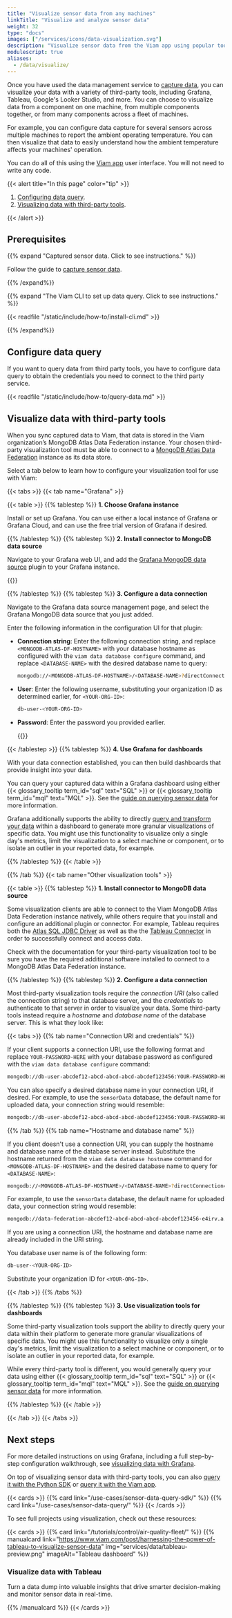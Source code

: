 ```yaml
---
title: "Visualize sensor data from any machines"
linkTitle: "Visualize and analyze sensor data"
weight: 32
type: "docs"
images: ["/services/icons/data-visualization.svg"]
description: "Visualize sensor data from the Viam app using popular tools like Grafana."
modulescript: true
aliases:
  - /data/visualize/
---
```


Once you have used the data management service to [capture data](/use-cases/collect-sensor-data/), you can visualize your data with a variety of third-party tools, including Grafana, Tableau, Google's Looker Studio, and more.
You can choose to visualize data from a component on one machine, from multiple components together, or from many components across a fleet of machines.

For example, you can configure data capture for several sensors across multiple machines to report the ambient operating temperature.
You can then visualize that data to easily understand how the ambient temperature affects your machines' operation.

You can do all of this using the [Viam app](https://app.viam.com/) user interface. You will not need to write any code.

{{< alert title="In this page" color="tip" >}}

1. [Configuring data query](#configure-data-query).
1. [Visualizing data with third-party tools](#visualize-data-with-third-party-tools).

{{< /alert >}}

## Prerequisites

{{% expand "Captured sensor data. Click to see instructions." %}}

Follow the guide to [capture sensor data](/use-cases/collect-sensor-data/).

{{% /expand%}}

{{% expand "The Viam CLI to set up data query. Click to see instructions." %}}

{{< readfile "/static/include/how-to/install-cli.md" >}}

{{% /expand%}}

## Configure data query

If you want to query data from third party tools, you have to configure data query to obtain the credentials you need to connect to the third party service.

{{< readfile "/static/include/how-to/query-data.md" >}}

## Visualize data with third-party tools

When you sync captured data to Viam, that data is stored in the Viam organization’s MongoDB Atlas Data Federation instance.
Your chosen third-party visualization tool must be able to connect to a [MongoDB Atlas Data Federation](https://www.mongodb.com/docs/atlas/data-federation/query/sql/connect/) instance as its data store.

Select a tab below to learn how to configure your visualization tool for use with Viam:

{{< tabs >}}
{{< tab name="Grafana" >}}

{{< table >}}
{{% tablestep %}}
**1. Choose Grafana instance**

Install or set up Grafana. You can use either a local instance of Grafana or Grafana Cloud, and can use the free trial version of Grafana if desired.

{{% /tablestep %}}
{{% tablestep %}}
**2. Install connector to MongoDB data source**

Navigate to your Grafana web UI, and add the [Grafana MongoDB data source](https://grafana.com/grafana/plugins/grafana-mongodb-datasource/) plugin to your Grafana instance.

{{<imgproc src="/tutorials/visualize-data-grafana/search-grafana-plugins.png" resize="800x" declaredimensions=true alt="The Grafana plugin search interface showing the results for a search for mongodb">}}

{{% /tablestep %}}
{{% tablestep %}}
**3. Configure a data connection**

Navigate to the Grafana data source management page, and select the Grafana MongoDB data source that you just added.

Enter the following information in the configuration UI for that plugin:

- **Connection string**: Enter the following connection string, and replace `<MONGODB-ATLAS-DF-HOSTNAME>` with your database hostname as configured with the `viam data database configure` command, and replace `<DATABASE-NAME>` with the desired database name to query:

  ```sh
  mongodb://<MONGODB-ATLAS-DF-HOSTNAME>/<DATABASE-NAME>?directConnection=true&authSource=admin&tls=true
  ```

- **User**: Enter the following username, substituting your organization ID as determined earlier, for `<YOUR-ORG-ID>`:

  ```sh
  db-user-<YOUR-ORG-ID>
  ```

- **Password**: Enter the password you provided earlier.

  {{<imgproc src="/tutorials/visualize-data-grafana/configure-grafana-mongodb-datasource.png" resize="800x" declaredimensions=true alt="The Grafana data source plugin configuration page, showing the connection string and username filled in with the configuration determined from the previous steps">}}

{{< /tablestep >}}
{{% tablestep %}}
**4. Use Grafana for dashboards**

With your data connection established, you can then build dashboards that provide insight into your data.

You can query your captured data within a Grafana dashboard using either {{< glossary_tooltip term_id="sql" text="SQL" >}} or {{< glossary_tooltip term_id="mql" text="MQL" >}}.
See the [guide on querying sensor data](/use-cases/sensor-data-query/) for more information.

Grafana additionally supports the ability to directly [query and transform your data](https://grafana.com/docs/grafana/latest/panels-visualizations/query-transform-data/) within a dashboard to generate more granular visualizations of specific data.
You might use this functionality to visualize only a single day's metrics, limit the visualization to a select machine or component, or to isolate an outlier in your reported data, for example.

<!-- markdownlint-disable-file MD034 -->

{{% /tablestep %}}
{{< /table >}}

{{% /tab %}}
{{< tab name="Other visualization tools" >}}

{{< table >}}
{{% tablestep %}}
**1. Install connector to MongoDB data source**

Some visualization clients are able to connect to the Viam MongoDB Atlas Data Federation instance natively, while others require that you install and configure an additional plugin or connector.
For example, Tableau requires both the [Atlas SQL JDBC Driver](https://www.mongodb.com/try/download/jdbc-driver) as well as the the [Tableau Connector](https://www.mongodb.com/try/download/tableau-connector) in order to successfully connect and access data.

Check with the documentation for your third-party visualization tool to be sure you have the required additional software installed to connect to a MongoDB Atlas Data Federation instance.

{{% /tablestep %}}
{{% tablestep %}}
**2. Configure a data connection**

Most third-party visualization tools require the _connection URI_ (also called the connection string) to that database server, and the _credentials_ to authenticate to that server in order to visualize your data.
Some third-party tools instead require a _hostname_ and _database name_ of the database server.
This is what they look like:

{{< tabs >}}
{{% tab name="Connection URI and credentials" %}}

If your client supports a connection URI, use the following format and replace `YOUR-PASSWORD-HERE` with your database password as configured with the `viam data database configure` command:

```sh {class="command-line" data-prompt="$"}
mongodb://db-user-abcdef12-abcd-abcd-abcd-abcdef123456:YOUR-PASSWORD-HERE@data-federation-abcdef12-abcd-abcd-abcd-abcdef123456-e4irv.a.query.mongodb.net/?ssl=true&authSource=admin
```

You can also specify a desired database name in your connection URI, if desired.
For example, to use the `sensorData` database, the default name for uploaded data, your connection string would resemble:

```sh {class="command-line" data-prompt="$"}
mongodb://db-user-abcdef12-abcd-abcd-abcd-abcdef123456:YOUR-PASSWORD-HERE@data-federation-abcdef12-abcd-abcd-abcd-abcdef123456-e4irv.a.query.mongodb.net/sensorData?ssl=true&authSource=admin
```

{{% /tab %}}
{{% tab name="Hostname and database name" %}}

If you client doesn't use a connection URI, you can supply the hostname and database name of the database server instead.
Substitute the hostname returned from the `viam data database hostname` command for `<MONGODB-ATLAS-DF-HOSTNAME>` and the desired database name to query for `<DATABASE-NAME>`:

```sh {class="command-line" data-prompt="$"}
mongodb://<MONGODB-ATLAS-DF-HOSTNAME>/<DATABASE-NAME>?directConnection=true&authSource=admin&tls=true
```

For example, to use the `sensorData` database, the default name for uploaded data, your connection string would resemble:

```sh {class="command-line" data-prompt="$"}
mongodb://data-federation-abcdef12-abcd-abcd-abcd-abcdef123456-e4irv.a.query.mongodb.net/sensorData?directConnection=true&authSource=admin&tls=true
```

If you are using a connection URI, the hostname and database name are already included in the URI string.

You database user name is of the following form:

```sh {class="command-line" data-prompt="$"}
db-user-<YOUR-ORG-ID>
```

Substitute your organization ID for `<YOUR-ORG-ID>`.

{{< /tab >}}
{{% /tabs %}}

{{% /tablestep %}}
{{% tablestep %}}
**3. Use visualization tools for dashboards**

Some third-party visualization tools support the ability to directly query your data within their platform to generate more granular visualizations of specific data.
You might use this functionality to visualize only a single day's metrics, limit the visualization to a select machine or component, or to isolate an outlier in your reported data, for example.

While every third-party tool is different, you would generally query your data using either {{< glossary_tooltip term_id="sql" text="SQL" >}} or {{< glossary_tooltip term_id="mql" text="MQL" >}}.
See the [guide on querying sensor data](/use-cases/sensor-data-query/) for more information.

<!-- markdownlint-disable-file MD034 -->

{{% /tablestep %}}
{{< /table >}}

{{< /tab >}}
{{< /tabs >}}

## Next steps

For more detailed instructions on using Grafana, including a full step-by-step configuration walkthrough, see [visualizing data with Grafana](/tutorials/services/visualize-data-grafana/).

On top of visualizing sensor data with third-party tools, you can also [query it with the Python SDK](/use-cases/sensor-data-query-sdk/) or [query it with the Viam app](/use-cases/sensor-data-query/).

{{< cards >}}
{{% card link="/use-cases/sensor-data-query-sdk/" %}}
{{% card link="/use-cases/sensor-data-query/" %}}
{{< /cards >}}

To see full projects using visualization, check out these resources:

{{< cards >}}
{{% card link="/tutorials/control/air-quality-fleet/" %}}
{{% manualcard link="https://www.viam.com/post/harnessing-the-power-of-tableau-to-visualize-sensor-data" img="services/data/tableau-preview.png" imageAlt="Tableau dashboard" %}}

### Visualize data with Tableau

Turn a data dump into valuable insights that drive smarter decision-making and monitor sensor data in real-time.

{{% /manualcard %}}
{{< /cards >}}
